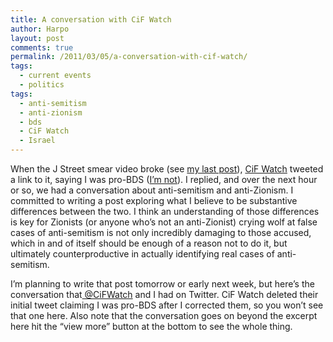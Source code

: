 ```yaml
---
title: A conversation with CiF Watch
author: Harpo
layout: post
comments: true
permalink: /2011/03/05/a-conversation-with-cif-watch/
tags:
  - current events
  - politics
tags:
  - anti-semitism
  - anti-zionism
  - bds
  - CiF Watch
  - Israel
---
```

When the J Street smear video broke (see <a title="Fisking yet another smear against J Street" href="http://www.harpojaeger.com/2011/03/04/fisking-yet-another-smear-against-j-street/" target="_blank">my last post</a>), <a href="http://cifwatch.com/" target="_blank">CiF Watch</a> tweeted a link to it, saying I was pro-BDS (<a title="BDS: a threat to peace" href="http://www.harpojaeger.com/2009/11/21/bds-a-threat-to-peace/" target="_blank">I&#8217;m not</a>). I replied, and over the next hour or so, we had a conversation about anti-semitism and anti-Zionism. I committed to writing a post exploring what I believe to be substantive differences between the two. I think an understanding of those differences is key for Zionists (or anyone who&#8217;s not an anti-Zionist)  crying wolf at false cases of anti-semitism is not only incredibly damaging to those accused, which in and of itself should be enough of a reason not to do it, but ultimately counterproductive in actually identifying real cases of anti-semitism.

I&#8217;m planning to write that post tomorrow or early next week, but here&#8217;s the conversation that<a href="http://twitter.com/#!/cifwatch" target="_blank"> @CiFWatch</a> and I had on Twitter. CiF Watch deleted their initial tweet claiming I was pro-BDS after I corrected them, so you won&#8217;t see that one here. Also note that the conversation goes on beyond the excerpt here  hit the &#8220;view more&#8221; button at the bottom to see the whole thing.

<div>
</div>